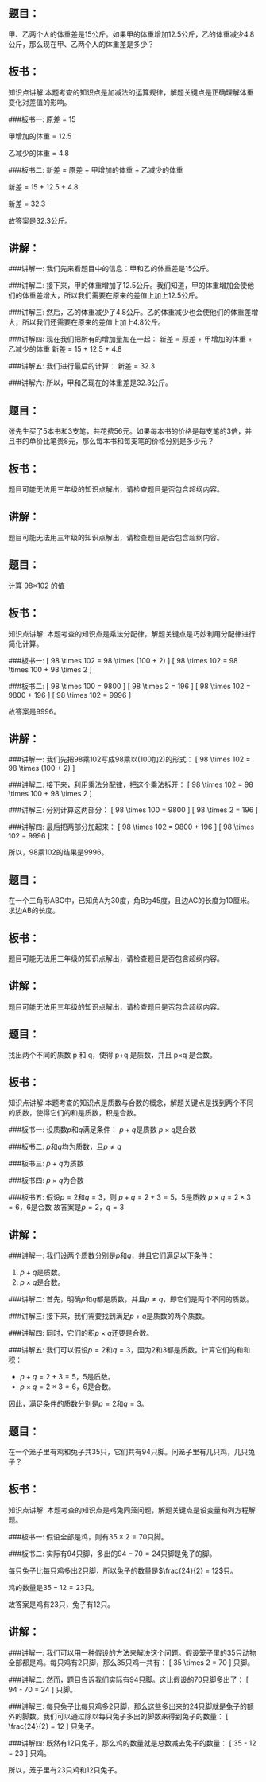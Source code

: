 ## 题目：
甲、乙两个人的体重差是15公斤。如果甲的体重增加12.5公斤，乙的体重减少4.8公斤，那么现在甲、乙两个人的体重差是多少？

## 板书：
知识点讲解:本题考查的知识点是加减法的运算规律，解题关键点是正确理解体重变化对差值的影响。

###板书一:
原差 = 15

甲增加的体重 = 12.5

乙减少的体重 = 4.8

###板书二:
新差 = 原差 + 甲增加的体重 + 乙减少的体重

新差 = 15 + 12.5 + 4.8

新差 = 32.3

故答案是32.3公斤。

## 讲解：
###讲解一:
我们先来看题目中的信息：甲和乙的体重差是15公斤。

###讲解二:
接下来，甲的体重增加了12.5公斤。我们知道，甲的体重增加会使他们的体重差增大，所以我们需要在原来的差值上加上12.5公斤。

###讲解三:
然后，乙的体重减少了4.8公斤。乙的体重减少也会使他们的体重差增大，所以我们还需要在原来的差值上加上4.8公斤。

###讲解四:
现在我们把所有的增加量加在一起：
新差 = 原差 + 甲增加的体重 + 乙减少的体重
新差 = 15 + 12.5 + 4.8

###讲解五:
我们进行最后的计算：
新差 = 32.3

###讲解六:
所以，甲和乙现在的体重差是32.3公斤。

## 题目：
张先生买了5本书和3支笔，共花费56元。如果每本书的价格是每支笔的3倍，并且书的单价比笔贵8元，那么每本书和每支笔的价格分别是多少元？

## 板书：
题目可能无法用三年级的知识点解出，请检查题目是否包含超纲内容。

## 讲解：
题目可能无法用三年级的知识点解出，请检查题目是否包含超纲内容。

## 题目：
计算 98×102 的值

## 板书：
知识点讲解: 本题考查的知识点是乘法分配律，解题关键点是巧妙利用分配律进行简化计算。

###板书一:
\[ 98 \times 102 = 98 \times (100 + 2) \]
\[ 98 \times 102 = 98 \times 100 + 98 \times 2 \]

###板书二:
\[ 98 \times 100 = 9800 \]
\[ 98 \times 2 = 196 \]
\[ 98 \times 102 = 9800 + 196 \]
\[ 98 \times 102 = 9996 \]

故答案是9996。

## 讲解：
###讲解一:
我们先把98乘102写成98乘以(100加2)的形式：
\[ 98 \times 102 = 98 \times (100 + 2) \]

###讲解二:
接下来，利用乘法分配律，把这个乘法拆开：
\[ 98 \times 102 = 98 \times 100 + 98 \times 2 \]

###讲解三:
分别计算这两部分：
\[ 98 \times 100 = 9800 \]
\[ 98 \times 2 = 196 \]

###讲解四:
最后把两部分加起来：
\[ 98 \times 102 = 9800 + 196 \]
\[ 98 \times 102 = 9996 \]

所以，98乘102的结果是9996。

## 题目：
在一个三角形ABC中，已知角A为30度，角B为45度，且边AC的长度为10厘米。求边AB的长度。

## 板书：
题目可能无法用三年级的知识点解出，请检查题目是否包含超纲内容。

## 讲解：
题目可能无法用三年级的知识点解出，请检查题目是否包含超纲内容。

## 题目：
找出两个不同的质数 p 和 q，使得 p+q 是质数，并且 p×q 是合数。

## 板书：
知识点讲解:本题考查的知识点是质数与合数的概念，解题关键点是找到两个不同的质数，使得它们的和是质数，积是合数。

###板书一:
设质数$p$和$q$满足条件：
$p+q$是质数
$p \times q$是合数

###板书二:
$p$和$q$均为质数，且$p \ne q$

###板书三:
$p+q$为质数

###板书四:
$p \times q$为合数

###板书五:
假设$p=2$和$q=3$，则
$p+q=2+3=5$，$5$是质数
$p \times q=2 \times 3=6$，$6$是合数
故答案是$p=2$，$q=3$

## 讲解：
###讲解一:
我们设两个质数分别是$p$和$q$，并且它们满足以下条件：
1. $p+q$是质数。
2. $p \times q$是合数。

###讲解二:
首先，明确$p$和$q$都是质数，并且$p \ne q$，即它们是两个不同的质数。

###讲解三:
接下来，我们需要找到满足$p+q$是质数的两个质数。

###讲解四:
同时，它们的积$p \times q$还要是合数。

###讲解五:
我们可以假设$p=2$和$q=3$，因为2和3都是质数。计算它们的和和积：
- $p+q=2+3=5$，$5$是质数。
- $p \times q=2 \times 3=6$，$6$是合数。

因此，满足条件的质数分别是$p=2$和$q=3$。

## 题目：
在一个笼子里有鸡和兔子共35只，它们共有94只脚。问笼子里有几只鸡，几只兔子？

## 板书：
知识点讲解: 本题考查的知识点是鸡兔同笼问题，解题关键点是设变量和列方程解题。

###板书一:
假设全部是鸡，则有$35 \times 2 = 70$只脚。

###板书二:
实际有94只脚，多出的$94 - 70 = 24$只脚是兔子的脚。

每只兔子比每只鸡多出2只脚，所以兔子的数量是$\frac{24}{2} = 12$只。

鸡的数量是$35 - 12 = 23$只。

故答案是鸡有23只，兔子有12只。

## 讲解：
###讲解一:
我们可以用一种假设的方法来解决这个问题。假设笼子里的35只动物全部都是鸡。每只鸡有2只脚，那么35只鸡一共有：
\[ 35 \times 2 = 70 \] 只脚。

###讲解二:
然而，题目告诉我们实际有94只脚。这比假设的70只脚多出了：
\[ 94 - 70 = 24 \] 只脚。

###讲解三:
每只兔子比每只鸡多2只脚，那么这些多出来的24只脚就是兔子的额外的脚数。我们可以通过除以每只兔子多出的脚数来得到兔子的数量：
\[ \frac{24}{2} = 12 \] 只兔子。

###讲解四:
既然有12只兔子，那么鸡的数量就是总数减去兔子的数量：
\[ 35 - 12 = 23 \] 只鸡。

所以，笼子里有23只鸡和12只兔子。

